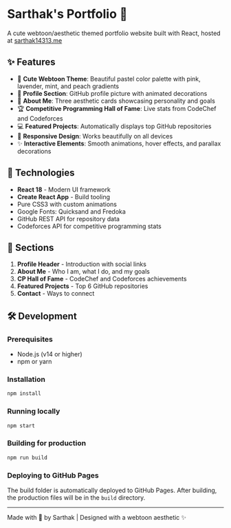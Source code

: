 # Sarthak's Portfolio 🌸

A cute webtoon/aesthetic themed portfolio website built with React, hosted at [sarthak14313.me](https://sarthak14313.me)

## ✨ Features

- 🎨 **Cute Webtoon Theme**: Beautiful pastel color palette with pink, lavender, mint, and peach gradients
- 👤 **Profile Section**: GitHub profile picture with animated decorations
- 📝 **About Me**: Three aesthetic cards showcasing personality and goals
- 🏆 **Competitive Programming Hall of Fame**: Live stats from CodeChef and Codeforces
- 💻 **Featured Projects**: Automatically displays top GitHub repositories
- 📱 **Responsive Design**: Works beautifully on all devices
- ✨ **Interactive Elements**: Smooth animations, hover effects, and parallax decorations

## 🚀 Technologies

- **React 18** - Modern UI framework
- **Create React App** - Build tooling
- Pure CSS3 with custom animations
- Google Fonts: Quicksand and Fredoka
- GitHub REST API for repository data
- Codeforces API for competitive programming stats

## 🎯 Sections

1. **Profile Header** - Introduction with social links
2. **About Me** - Who I am, what I do, and my goals
3. **CP Hall of Fame** - CodeChef and Codeforces achievements
4. **Featured Projects** - Top 6 GitHub repositories
5. **Contact** - Ways to connect

## 🛠️ Development

### Prerequisites
- Node.js (v14 or higher)
- npm or yarn

### Installation
```bash
npm install
```

### Running locally
```bash
npm start
```

### Building for production
```bash
npm run build
```

### Deploying to GitHub Pages
The build folder is automatically deployed to GitHub Pages. After building, the production files will be in the `build` directory.

---

Made with 💖 by Sarthak | Designed with a webtoon aesthetic ✨

